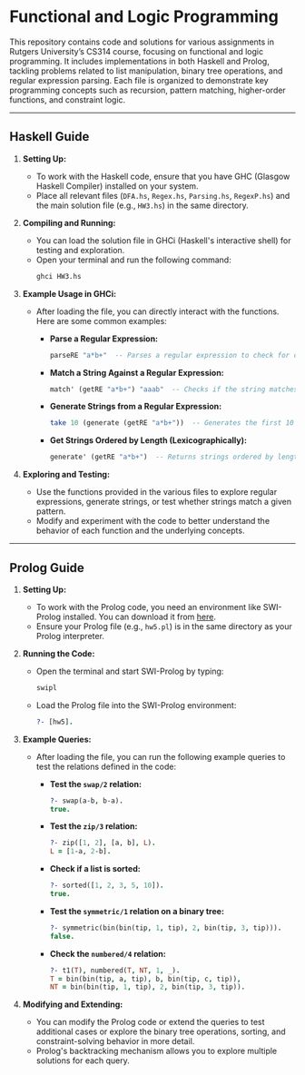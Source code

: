 # Functional and Logic Programming

This repository contains code and solutions for various assignments in Rutgers University’s CS314 course, focusing on functional and logic programming. It includes implementations in both Haskell and Prolog, tackling problems related to list manipulation, binary tree operations, and regular expression parsing. Each file is organized to demonstrate key programming concepts such as recursion, pattern matching, higher-order functions, and constraint logic.

---

## Haskell Guide

1. **Setting Up:**
   - To work with the Haskell code, ensure that you have GHC (Glasgow Haskell Compiler) installed on your system.
   - Place all relevant files (`DFA.hs`, `Regex.hs`, `Parsing.hs`, `RegexP.hs`) and the main solution file (e.g., `HW3.hs`) in the same directory.

2. **Compiling and Running:**
   - You can load the solution file in GHCi (Haskell's interactive shell) for testing and exploration.
   - Open your terminal and run the following command:
     ```bash
     ghci HW3.hs
     ```

3. **Example Usage in GHCi:**
   - After loading the file, you can directly interact with the functions. Here are some common examples:
   
     - **Parse a Regular Expression:**
       ```haskell
       parseRE "a*b+"  -- Parses a regular expression to check for correctness.
       ```

     - **Match a String Against a Regular Expression:**
       ```haskell
       match' (getRE "a*b+") "aaab"  -- Checks if the string matches the language of the regex.
       ```

     - **Generate Strings from a Regular Expression:**
       ```haskell
       take 10 (generate (getRE "a*b+"))  -- Generates the first 10 strings from the language described by the regex.
       ```

     - **Get Strings Ordered by Length (Lexicographically):**
       ```haskell
       generate' (getRE "a*b+")  -- Returns strings ordered by length in lexicographical order.
       ```

4. **Exploring and Testing:**
   - Use the functions provided in the various files to explore regular expressions, generate strings, or test whether strings match a given pattern.
   - Modify and experiment with the code to better understand the behavior of each function and the underlying concepts.

---

## Prolog Guide

1. **Setting Up:**
   - To work with the Prolog code, you need an environment like SWI-Prolog installed. You can download it from [here](https://www.swi-prolog.org/Download.html).
   - Ensure your Prolog file (e.g., `hw5.pl`) is in the same directory as your Prolog interpreter.

2. **Running the Code:**
   - Open the terminal and start SWI-Prolog by typing:
     ```bash
     swipl
     ```

   - Load the Prolog file into the SWI-Prolog environment:
     ```prolog
     ?- [hw5].
     ```

3. **Example Queries:**
   - After loading the file, you can run the following example queries to test the relations defined in the code:

     - **Test the `swap/2` relation:**
       ```prolog
       ?- swap(a-b, b-a).
       true.
       ```

     - **Test the `zip/3` relation:**
       ```prolog
       ?- zip([1, 2], [a, b], L).
       L = [1-a, 2-b].
       ```

     - **Check if a list is sorted:**
       ```prolog
       ?- sorted([1, 2, 3, 5, 10]).
       true.
       ```

     - **Test the `symmetric/1` relation on a binary tree:**
       ```prolog
       ?- symmetric(bin(bin(tip, 1, tip), 2, bin(tip, 3, tip))).
       false.
       ```

     - **Check the `numbered/4` relation:**
       ```prolog
       ?- t1(T), numbered(T, NT, 1, _).
       T = bin(bin(tip, a, tip), b, bin(tip, c, tip)),
       NT = bin(bin(tip, 1, tip), 2, bin(tip, 3, tip)).
       ```

4. **Modifying and Extending:**
   - You can modify the Prolog code or extend the queries to test additional cases or explore the binary tree operations, sorting, and constraint-solving behavior in more detail.
   - Prolog's backtracking mechanism allows you to explore multiple solutions for each query.
